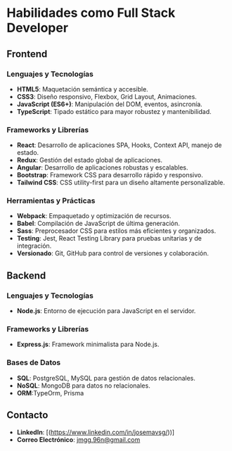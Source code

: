 # Habilidades como Full Stack Developer

## Frontend

### Lenguajes y Tecnologías
- **HTML5**: Maquetación semántica y accesible.
- **CSS3**: Diseño responsivo, Flexbox, Grid Layout, Animaciones.
- **JavaScript (ES6+)**: Manipulación del DOM, eventos, asincronía.
- **TypeScript**: Tipado estático para mayor robustez y mantenibilidad.

### Frameworks y Librerías
- **React**: Desarrollo de aplicaciones SPA, Hooks, Context API, manejo de estado.
- **Redux**: Gestión del estado global de aplicaciones.
- **Angular**: Desarrollo de aplicaciones robustas y escalables.
- **Bootstrap**: Framework CSS para desarrollo rápido y responsivo.
- **Tailwind CSS**: CSS utility-first para un diseño altamente personalizable.

### Herramientas y Prácticas
- **Webpack**: Empaquetado y optimización de recursos.
- **Babel**: Compilación de JavaScript de última generación.
- **Sass**: Preprocesador CSS para estilos más eficientes y organizados.
- **Testing**: Jest, React Testing Library para pruebas unitarias y de integración.
- **Versionado**: Git, GitHub para control de versiones y colaboración.

## Backend

### Lenguajes y Tecnologías
- **Node.js**: Entorno de ejecución para JavaScript en el servidor.

### Frameworks y Librerías
- **Express.js**: Framework minimalista para Node.js.

### Bases de Datos
- **SQL**: PostgreSQL, MySQL para gestión de datos relacionales.
- **NoSQL**: MongoDB para datos no relacionales.
- **ORM**:TypeOrm, Prisma

## Contacto
- **LinkedIn**: [(https://www.linkedin.com/in/josemavsg/))]
- **Correo Electrónico**: jmgg.96n@gmail.com
